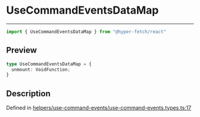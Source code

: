 

# UseCommandEventsDataMap

<div class="api-docs__separator" data-reactroot="">

---

</div><div class="api-docs__import" data-reactroot="">

```ts
import { UseCommandEventsDataMap } from "@hyper-fetch/react"
```

</div><div class="api-docs__section">

## Preview

</div><div class="api-docs__preview type">

```ts
type UseCommandEventsDataMap = {
  unmount: VoidFunction; 
}
```

</div><div class="api-docs__section">

## Description

</div><div class="api-docs__description"><span class="api-docs__do-not-parse">



</span></div><p class="api-docs__definition">

Defined in [helpers/use-command-events/use-command-events.types.ts:17](https://github.com/BetterTyped/hyper-fetch/blob/479dcad6/packages/react/src/helpers/use-command-events/use-command-events.types.ts#L17)

</p>